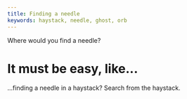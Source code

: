 ```yaml
---
title: Finding a needle
keywords: haystack, needle, ghost, orb
---
```


Where would you find a needle?

# It must be easy, like...
...finding a needle in a haystack? Search from the haystack.
